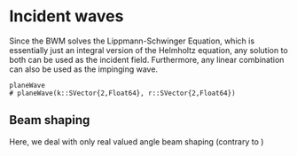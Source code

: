 # Incident waves

Since the BWM solves the Lippmann-Schwinger Equation, which is essentially 
just an integral version of the Helmholtz equation, any solution to both
can be used as the incident field. Furthermore, any linear combination 
can also be used as the impinging wave.

```@docs
planeWave
# planeWave(k::SVector{2,Float64}, r::SVector{2,Float64})
```

## Beam shaping

Here, we deal with only real valued angle beam shaping (contrary to )
